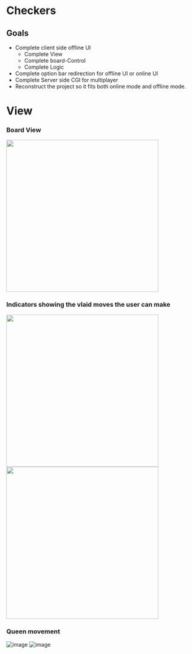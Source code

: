 # Checkers
## Goals
- Complete client side offline UI
  - Complete View
  - Complete board-Control
  - Complete Logic
- Complete option bar redirection for offline UI or online UI
- Complete Server side CGI for multiplayer 
- Reconstruct the project so it fits both online mode and offline mode.


# View
### Board View
<div>
<img src="https://user-images.githubusercontent.com/82415308/184951504-d884e033-d0aa-49ca-8589-32b49a69b846.png", style="display: block; position: static; height: 400px; width: 400px;">
</div>

### Indicators showing the vlaid moves the user can make
<div>
  <img src="https://user-images.githubusercontent.com/82415308/185464855-5aa1fad5-1cf6-4e0e-8129-5cc995145632.png" style="display: inline; position: static; height: 400px; width: 400px;">
  <img src="https://user-images.githubusercontent.com/82415308/185464789-410d1f95-97e3-4ba4-90f1-3493c521a978.png" style="display: inline; position: static; height: 400px; width: 400px;">
</div>

### Queen movement
![image](https://user-images.githubusercontent.com/82415308/185566315-922386bd-e2eb-416d-8ade-ae9da4a77313.png)
![image](https://user-images.githubusercontent.com/82415308/185582360-8010c581-7bd0-48ac-aa5d-c53ee6e2b951.png)



